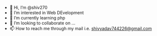 - 👋 Hi, I’m @shiv270
- 👀 I’m interested in Web DEvelopment
- 🌱 I’m currently learning php
- 💞️ I’m looking to collaborate on ...
- 📫 How to reach me through my mail i.e. shivyadav744226@gmail.com

<!---
shiv270/shiv270 is a ✨ special ✨ repository because its `README.md` (this file) appears on your GitHub profile.
You can click the Preview link to take a look at your changes.
--->
